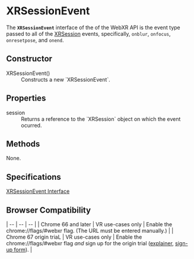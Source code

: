 # XRSessionEvent

The **`XRSessionEvent`** interface of the of the WebXR API is the event type passed to all of the <a href="xrsession">XRSession<a> events, specifically, `onblur`, `onfocus`, `onresetpose`, and `onend`.

## Constructor

<dl>
  <dt>XRSessionEvent()</dt>
  <dd>Constructs a new `XRSessionEvent`.</dd>
</dl>

## Properties

<dl>
  <dt>session</dt>
  <dd>Returns a reference to the `XRSession` object on which the event ocurred.</dd>
</dl>

## Methods

None.

## Specifications

[XRSessionEvent Interface](https://immersive-web.github.io/webxr/spec/latest/#xrsessionevent-interface)

## Browser Compatibility

| -- | -- | -- |
| Chrome 66 and later | VR use-cases only | Enable the chrome://flags/#webxr flag. (The URL must be entered manually.) |
| Chrome 67 origin triaL | VR use-cases only | Enable the chrome://flags/#webxr flag *and* sign up for the origin trial ([explainer](https://github.com/GoogleChrome/OriginTrials/blob/gh-pages/developer-guide.md), [sign-up form](http://bit.ly/OriginTrialSignup)). |
